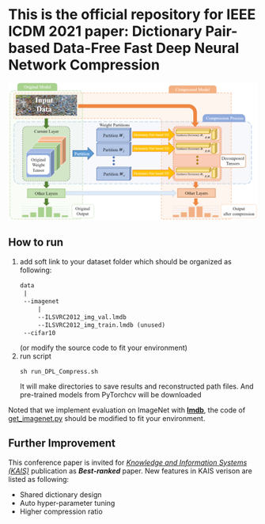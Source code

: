 # This is the official repository for IEEE ICDM 2021 paper: **Dictionary Pair-based Data-Free Fast Deep Neural Network Compression**

![Main Process](img_README/process.png)

## How to run
1. add soft link to your dataset folder which should be organized as following: 
   ```
   data
    |
    --imagenet
        |
        --ILSVRC2012_img_val.lmdb
        --ILSVRC2012_img_train.lmdb (unused)
    --cifar10
   ```
   (or modify the source code to fit your environment)
2. run script
    ```
    sh run_DPL_Compress.sh
    ```
    It will make directories to save results and reconstructed path files.
    And pre-trained models from PyTorchcv will be downloaded

Noted that we implement evaluation on ImageNet with [**lmdb**](http://www.lmdb.tech/doc/), the code of [get_imagenet.py](utils/get_imagenet.py) should be modified to fit your environment.

## Further Improvement

This conference paper is invited for [*Knowledge and Information Systems (KAIS)*](https://www.springer.com/journal/10115) publication as ***Best-ranked*** paper. New features in KAIS verison are listed as following:

- Shared dictionary design
- Auto hyper-parameter tuning 
- Higher compression ratio

